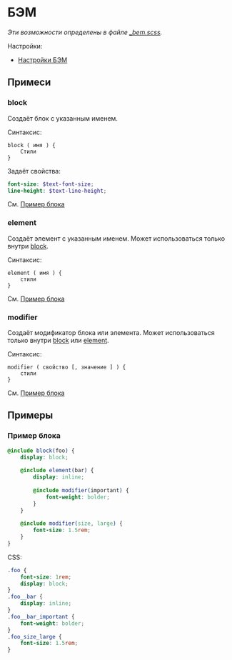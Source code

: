 # БЭМ

*Эти возможности определены в файле [_bem.scss](../lib/_bem.scss).*

Настройки:

- [Настройки БЭМ](settings.ru.md#Настройки-БЭМ)


## Примеси

### block

Создаёт блок с указанным именем.

Синтаксис:

    block ( имя ) {
        Стили
    }

Задаёт свойства:

```scss
font-size: $text-font-size;
line-height: $text-line-height;
```

См. [Пример блока](#Пример-блока)

### element

Создаёт элемент с указанным именем. Может использоваться только внутри [block](#block). 

Синтаксис:

    element ( имя ) {
        стили
    }

См. [Пример блока](#Пример-блока)

### modifier

Создаёт модификатор блока или элемента. Может использоваться только внутри [block](#block) или
[element](#element). 

Синтаксис:

    modifier ( свойство [, значение ] ) {
        стили
    }

См. [Пример блока](#Пример-блока)


## Примеры

### Пример блока

```scss
@include block(foo) {
    display: block;
    
    @include element(bar) {
        display: inline;
        
        @include modifier(important) {
            font-weight: bolder;
        }
    }
    
    @include modifier(size, large) {
        font-size: 1.5rem;
    }
}
```

CSS:

```css
.foo {
    font-size: 1rem;
    display: block;
}
.foo__bar {
    display: inline;
}
.foo__bar_important {
    font-weight: bolder;
}
.foo_size_large {
    font-size: 1.5rem;
}
```
